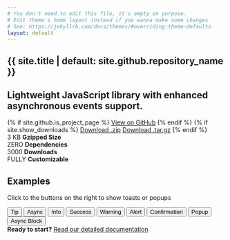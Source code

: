 ```yaml
---
# You don't need to edit this file, it's empty on purpose.
# Edit theme's home layout instead if you wanna make some changes
# See: https://jekyllrb.com/docs/themes/#overriding-theme-defaults
layout: default
---
```

<div id="landing">
  <section class="page-header">
    <div class="wrap">
      <h1 class="project-name">{{ site.title | default: site.github.repository_name }}</h1>
      <h2 class="project-tagline">Lightweight JavaScript library with enhanced asynchronous events support.</h2>
      <div class="project-actions">
        {% if site.github.is_project_page %}
        <a href="{{ site.github.repository_url }}" class="btn transparent info">View on GitHub</a>
        {% endif %} {% if site.show_downloads %}
        <a href="https://github.com/f3oall/awesome-notifications/zipball/master" class="btn transparent info">
          <i class="fa fa-fw fa-download"></i>Download .zip</a>
        <a href="https://github.com/f3oall/awesome-notifications/tarball/master" class="btn transparent info">
          <i class="fa fa-fw fa-download"></i>Download .tar.gz</a>
        {% endif %}
      </div>  
    </div>
  </section>
  <section class="features">
    <div class="wrap">
      <div>
        3 KB
        <b>Gzipped Size</b>
      </div>
      <div>
        ZERO
        <b>Dependencies</b>
      </div>
      <div>
        3000
        <b>Downloads</b>
      </div>
      <div>
        FULLY
        <b>Customizable</b>
      </div>
    </div>
  </section>
  <section class="examples">
    <div class="grid wrap">
      <div class="col-6">
        <h2 class="content-header">Examples</h2>
        <p class="content-desc">Click to the buttons on the right to show toasts or popups</p>
      </div>
      <div class="col-6">
        <div class="buttons">
          <button class="btn" onclick="notifier.tip('This is an example of tip')">Tip</button>
          <button class="btn" onclick="notifier.async(asyncFunc(), 'Async event has been completed successfully')">Async</button>
          <button class="btn" onclick="console.log(notifier.info('This is an example of info').constructor.name)">Info</button>
          <button class="btn" onclick="notifier.success('This is an example of success')">Success</button>
          <button class="btn" onclick="notifier.warning('This is an example of warning')">Warning</button>
          <button class="btn" onclick="notifier.alert('This is an example of alert')">Alert</button>
          <button class="btn" onclick="notifier.confirm('You can put any valid HTML here')">Confirmation</button>
          <button class="btn"
            onclick="notifier.modal(`<h3 style='margin-top: 0;'>This is a modal window without any predefined template and styles</h3><p>Just put your html into the function and add custom styles</p><small>Click outside the modal window to close it.</small>`, 'demo')">Popup</button>
          <button class="btn"
            onclick="notifier.asyncBlock(asyncFunc(), 'Async event has been completed and screen was unlocked')">Async Block</button>
        </div>
        <div class="docs">
          <b>Ready to start?</b>  
          <a href="/awesome-notifications/docs">Read our detailed documentation</a>
        </div>
      </div>
    </div> 
  </section>
  <section class="docs">
   
  </section>
</div> 
